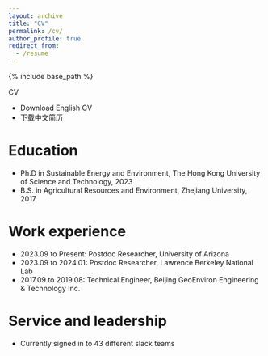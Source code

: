 ```yaml
---
layout: archive
title: "CV"
permalink: /cv/
author_profile: true
redirect_from:
  - /resume
---
```


{% include base_path %}

CV
* Download English CV
* 下载中文简历

Education
======
* Ph.D in Sustainable Energy and Environment, The Hong Kong University of Science and Technology, 2023
* B.S. in Agricultural Resources and Environment, Zhejiang University, 2017

Work experience
======
* 2023.09 to Present: Postdoc Researcher, University of Arizona
* 2023.09 to 2024.01: Postdoc Researcher, Lawrence Berkeley National Lab
* 2017.09 to 2019.08: Technical Engineer, Beijing GeoEnviron Engineering & Technology Inc.
  
Service and leadership
======
* Currently signed in to 43 different slack teams
